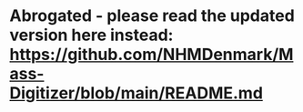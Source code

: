 # Abrogated - please read the updated version here instead: https://github.com/NHMDenmark/Mass-Digitizer/blob/main/README.md

